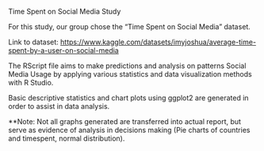 Time Spent on Social Media Study

For this study, our group chose the “Time Spent on Social Media” dataset.

Link to dataset: https://www.kaggle.com/datasets/imyjoshua/average-time-spent-by-a-user-on-social-media

The RScript file aims to make predictions and analysis on patterns Social Media Usage by applying various statistics and data visualization methods with R Studio.

Basic descriptive statistics and chart plots using ggplot2 are generated in order to assist in data analysis.

**Note: Not all graphs generated are transferred into actual report, but serve as evidence of analysis in decisions making (Pie charts of countries and timespent, normal distribution).